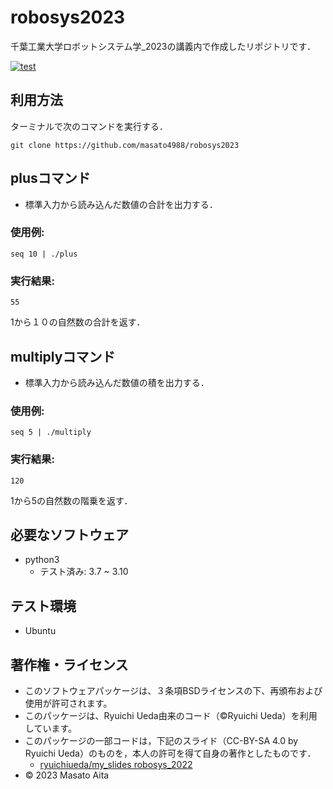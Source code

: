 # robosys2023
千葉工業大学ロボットシステム学_2023の講義内で作成したリポジトリです．

[![test](https://github.com/masato4988/robosys2023/actions/workflows/test.yml/badge.svg)](https://github.com/masato4988/robosys2023/actions/workflows/test.yml)
## 利用方法
ターミナルで次のコマンドを実行する．
```
git clone https://github.com/masato4988/robosys2023
```

## plusコマンド
* 標準入力から読み込んだ数値の合計を出力する．
### 使用例:
```
seq 10 | ./plus
```
### 実行結果:
```
55
```
1から１０の自然数の合計を返す．

## multiplyコマンド
* 標準入力から読み込んだ数値の積を出力する．
### 使用例:
```
seq 5 | ./multiply
```
### 実行結果:
```
120
```
1から5の自然数の階乗を返す．
## 必要なソフトウェア

* python3
  * テスト済み: 3.7 ~ 3.10

## テスト環境

* Ubuntu



## 著作権・ライセンス
* このソフトウェアパッケージは、３条項BSDライセンスの下、再頒布および使用が許可されます。
* このパッケージは、Ryuichi Ueda由来のコード（©Ryuichi Ueda）を利用しています。
* このパッケージの一部コードは，下記のスライド（CC-BY-SA 4.0 by Ryuichi Ueda）のものを，本人の許可を得て自身の著作としたものです．
    * [ryuichiueda/my_slides robosys_2022](https://github.com/ryuichiueda/my_slides/tree/master/robosys_2022)
* © 2023 Masato Aita
